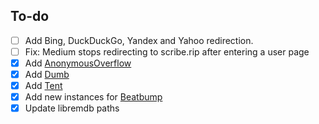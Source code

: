## To-do

- [ ] Add Bing, DuckDuckGo, Yandex and Yahoo redirection.
- [ ] Fix: Medium stops redirecting to scribe.rip after entering a user page
- [x] Add [AnonymousOverflow](https://github.com/httpjamesm/AnonymousOverflow)
- [x] Add [Dumb](https://github.com/rramiachraf/dumb)
- [x] Add [Tent](https://codeberg.org/sun/Tent)
- [x] Add new instances for [Beatbump](https://github.com/snuffyDev/Beatbump)
- [x] Update libremdb paths
